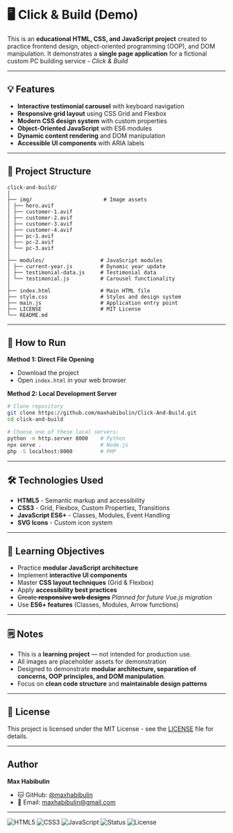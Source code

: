 # 🖥️ Click & Build (Demo)

This is an **educational HTML, CSS, and JavaScript project** created to practice frontend design, object-oriented programming (OOP), and DOM manipulation.
It demonstrates a **single page application** for a fictional custom PC building service - _Click & Build_

---

## 💡 Features

- **Interactive testimonial carousel** with keyboard navigation
- **Responsive grid layout** using CSS Grid and Flexbox
- **Modern CSS design system** with custom properties
- **Object-Oriented JavaScript** with ES6 modules
- **Dynamic content rendering** and DOM manipulation
- **Accessible UI components** with ARIA labels

---

## 🧱 Project Structure

```
click-and-build/
│
├── img/                       # Image assets
│ ├── hero.avif
│ ├── customer-1.avif
│ ├── customer-2.avif
│ ├── customer-3.avif
│ ├── customer-4.avif
│ ├── pc-1.avif
│ ├── pc-2.avif
│ └── pc-3.avif
│
├── modules/                  # JavaScript modules
│ ├── current-year.js         # Dynamic year update
│ ├── testimonial-data.js     # Testimonial data
│ └── testimonial.js          # Carousel functionality
│
├── index.html                # Main HTML file
├── style.css                 # Styles and design system
├── main.js                   # Application entry point
├── LICENSE                   # MIT License
└── README.md
```

---

## 🚀 How to Run

**Method 1: Direct File Opening**

- Download the project
- Open `index.html` in your web browser

**Method 2: Local Development Server**

```bash
# Clone repository
git clone https://github.com/maxhabibulin/Click-And-Build.git
cd click-and-build

# Choose one of these local servers:
python -m http.server 8000    # Python
npx serve .                   # Node.js
php -S localhost:8000         # PHP
```

---

## 🛠️ Technologies Used

- **HTML5** - Semantic markup and accessibility
- **CSS3** - Grid, Flexbox, Custom Properties, Transitions
- **JavaScript ES6+** - Classes, Modules, Event Handling
- **SVG Icons** - Custom icon system

---

## 🎯 Learning Objectives

- Practice **modular JavaScript architecture**
- Implement **interactive UI components**
- Master **CSS layout techniques** (Grid & Flexbox)
- Apply **accessibility best practices**
- ~~Create **responsive web designs**~~ _Planned for future Vue.js migration_
- Use **ES6+ features** (Classes, Modules, Arrow functions)

---

## 🗒️ Notes

- This is a **learning project** — not intended for production use.
- All images are placeholder assets for demonstration
- Designed to demonstrate **modular architecture, separation of concerns, OOP principles, and DOM manipulation**.
- Focus on **clean code structure** and **maintainable design patterns**

---

## 📄 License

This project is licensed under the MIT License - see the [LICENSE](LICENSE) file for details.

---

## Author

**Max Habibulin**

- 🐱 GitHub: [@maxhabibulin](https://github.com/maxhabibulin)
- 📧 Email: maxhabibulin@gmail.com

---

![HTML5](https://img.shields.io/badge/HTML5-E34F26?style=for-the-badge&logo=html5&logoColor=white) ![CSS3](https://img.shields.io/badge/CSS3-1572B6?style=for-the-badge&logo=css3&logoColor=white) ![JavaScript](https://img.shields.io/badge/JavaScript-F7DF1E?style=for-the-badge&logo=javascript&logoColor=black)
![Status](https://img.shields.io/badge/status-demo%20project-green.svg) ![License](https://img.shields.io/badge/license-MIT-lightgrey.svg)
